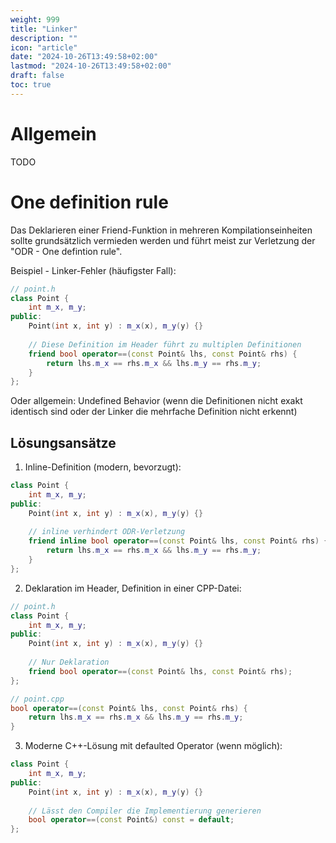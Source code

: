 ```yaml
---
weight: 999
title: "Linker"
description: ""
icon: "article"
date: "2024-10-26T13:49:58+02:00"
lastmod: "2024-10-26T13:49:58+02:00"
draft: false
toc: true
---
```


# Allgemein

TODO

# One definition rule

Das Deklarieren einer Friend-Funktion in mehreren Kompilationseinheiten sollte grundsätzlich vermieden werden und führt meist zur Verletzung der "ODR - One defintion rule".

Beispiel - Linker-Fehler (häufigster Fall):

```cpp
// point.h
class Point {
    int m_x, m_y;
public:
    Point(int x, int y) : m_x(x), m_y(y) {}
    
    // Diese Definition im Header führt zu multiplen Definitionen
    friend bool operator==(const Point& lhs, const Point& rhs) {
        return lhs.m_x == rhs.m_x && lhs.m_y == rhs.m_y;
    }
};
```
Oder allgemein: Undefined Behavior (wenn die Definitionen nicht exakt identisch sind oder der Linker die mehrfache Definition nicht erkennt)

## Lösungsansätze

1. Inline-Definition (modern, bevorzugt):

```cpp
class Point {
    int m_x, m_y;
public:
    Point(int x, int y) : m_x(x), m_y(y) {}
    
    // inline verhindert ODR-Verletzung
    friend inline bool operator==(const Point& lhs, const Point& rhs) {
        return lhs.m_x == rhs.m_x && lhs.m_y == rhs.m_y;
    }
};
```

2. Deklaration im Header, Definition in einer CPP-Datei:

```cpp
// point.h
class Point {
    int m_x, m_y;
public:
    Point(int x, int y) : m_x(x), m_y(y) {}
    
    // Nur Deklaration
    friend bool operator==(const Point& lhs, const Point& rhs);
};

// point.cpp
bool operator==(const Point& lhs, const Point& rhs) {
    return lhs.m_x == rhs.m_x && lhs.m_y == rhs.m_y;
}
```

3. Moderne C++-Lösung mit defaulted Operator (wenn möglich):

```cpp
class Point {
    int m_x, m_y;
public:
    Point(int x, int y) : m_x(x), m_y(y) {}
    
    // Lässt den Compiler die Implementierung generieren
    bool operator==(const Point&) const = default;
};
```
